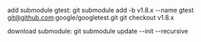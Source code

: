 add submodule gtest:
git submodule add -b v1.8.x --name gtest git@github.com:google/googletest.git
git checkout v1.8.x

download submodule:
git submodule update --init --recursive
